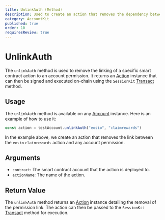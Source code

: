 ```yaml
---
title: UnlinkAuth (Method)
description: Used to create an action that removes the dependency between a smart contract action and a permission.
category: AccountKit
published: true
order: 10
requiresReview: true
---
```


# UnlinkAuth

The `unlinkAuth` method is used to remove the linking of a specific smart contract action to an account permission. It returns an [Action](/docs/antelope/action) instance that can then be signed and executed on-chain using the `SessionKit` [Transact](/docs/session-kit/transact) method.

## Usage

The `unlinkAuth` method is available on any [Account](/docs/account-kit/account) instance. Here is an example of how to use it:

```typescript
const action = testAccount.unlinkAuth("eosio", "claimrewards")
```

In the example above, we create an action that removes the link between the `eosio` `claimrewards` action and any account permission.

## Arguments

- `contract`: The smart contract account that the action is deployed to.
- `actionName`: The name of the action.

## Return Value

The `unlinkAuth` method returns an [Action](/docs/antelope/action) instance detailing the removal of the permission link. The action can then be passed to the `SessionKit` [Transact](/docs/session-kit/transact) method for execution.

